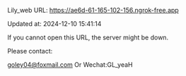 Lily_web URL: https://ae6d-61-165-102-156.ngrok-free.app

Updated at: 2024-12-10 15:41:14

If you cannot open this URL, the server might be down.

Please contact: 

goley04@foxmail.com Or Wechat:GL_yeaH